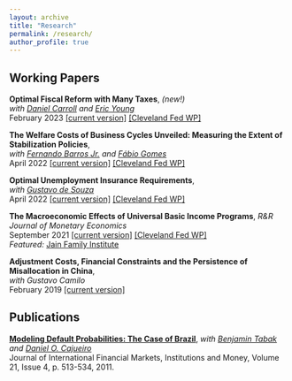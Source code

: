 ```yaml
---
layout: archive
title: "Research"
permalink: /research/
author_profile: true
---
```



## Working Papers

**Optimal Fiscal Reform with Many Taxes**, *(new!)*   
*with [Daniel Carroll](https://sites.google.com/site/dcarrolleconomics/home) and [Eric Young](https://sites.google.com/view/ericyoung/home)*    
February 2023 [[current version]](https://avdluduvice.github.io/files/Carroll_etal_OptFiscalReform_Feb23.pdf) [[Cleveland Fed WP]](https://doi.org/10.26509/frbc-wp-202307)   

**The Welfare Costs of Business Cycles Unveiled: Measuring the Extent of Stabilization Policies**,      
*with [Fernando Barros Jr.](https://sites.google.com/view/fernandobarros/home?authuser=0) and [Fábio Gomes](https://sites.google.com/site/fabiogomesecon/)*   
April 2022 [[current version]](https://avdluduvice.github.io/files/Barros_etal_CEF_April22.pdf) [[Cleveland Fed WP]](https://doi.org/10.26509/frbc-wp-202114r)   

**Optimal Unemployment Insurance Requirements**,   
*with [Gustavo de Souza](https://www.gustavodesouza.net/home)*   
April 2022 [[current version]](https://avdluduvice.github.io/files/deSouza_Luduvice_OptimalUIR_April22.pdf) [[Cleveland Fed WP]](https://doi.org/10.26509/frbc-wp-202210) 

**The Macroeconomic Effects of Universal Basic Income Programs**, *R&R Journal of Monetary Economics*   
September 2021 [[current version]](https://avdluduvice.github.io/files/UBI_Luduvice_Sep21.pdf) [[Cleveland Fed WP]](https://doi.org/10.26509/frbc-wp-202121)   
*Featured:* [Jain Family Institute](https://www.jainfamilyinstitute.org/projects/parts/a-critical-review-of-macroeconomic-models-for-guaranteed-income-and-the-child-tax-credit/) 

**Adjustment Costs, Financial Constraints and the Persistence of Misallocation in China**,    
*with Gustavo Camilo*   
February 2019 [[current version]](https://avdluduvice.github.io/files/misallocation_Camilo_and_Luduvice_2018.pdf) 


## Publications

**[Modeling Default Probabilities: The Case of Brazil](https://www.sciencedirect.com/science/article/abs/pii/S1042443111000084?via%3Dihub)**, *with [Benjamin Tabak](https://scholar.google.com/citations?user=OHSmd3AAAAAJ&hl=en) and [Daniel O. Cajueiro](https://sites.google.com/site/danielocajueiro/home)*   
Journal of International Financial Markets, Institutions and Money, Volume 21, Issue 4, p. 513-534, 2011.   
